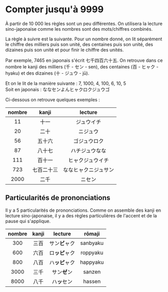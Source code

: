 # Compter jusqu'à 9999

À partir de 10 000 les règles sont un peu différentes. On utilisera la lecture sino-japonaise comme les nombres sont des mots/chiffres combinés. 

La règle à suivre est la suivante. Pour un nombre donné, on lit séparément le chiffre des milliers puis son unité, des centaines puis son unité, des dizaines puis son unité et pour finir le chiffre des unités.

Par exemple, 7465 en japonais s'écrit 七千四百六十五. On retrouve dans ce nombre le kanji des milliers (千 - セン - sen), des centaines (百 - ヒャク - hyaku) et des dizaines (十 - ジュウ - jū).

Et on le lit de la manière suivante : 7, 1000, 4, 100, 6, 10, 5  
Soit en japonais : ななセンよんヒャクロクジュウゴ

Ci-dessous on retrouve quelques exemples :

|  nombre       |    kanji   |    lecture   |
|:-------:|:----------:|:------------:|
|    11    |    十一      |  ジュウイチ   |
|    20    |    二十      |   ニジュウ  |
|    56    |    五十六      |  ゴジュウロク   |
|    87    |    八十七      |   ハチジュウなな  |
|    111    |   百十一       |  ヒャクジュウイチ   |
|    723    |   七百二十三       |   ななヒャクニジュサン  |
|    2000    |    二千      |  ニセン   |


## Particularités de prononciations

Il y a 5 particularités de prononciations. Comme on assemble des kanji en lecture sino-japonaise, il y a des règles particulières de l'accent et de la pause qui s'applique.

|  nombre       |    kanji   |    lecture   | rōmaji |
|:-------:|:----------:|:------------:| :-----: |
|    300    |    三百      |  サン**ビ**ャク   |  sanbyaku  |
|    600    |    六百      |   ロ**ッピ**ャク  |  roppyaku  |
|    800    |    八百      |  ハ**ッピ**ャク   |  happyaku  |
|    3000    |    三千      |   サン**ゼ**ン  |   sanzen    |
|    8000    |   八千       |  ハ**ッ**セン   |   hassen    |